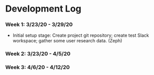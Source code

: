 # Development Log


### Week 1: 3/23/20 - 3/29/20

- Initial setup stage: Create project git repository; create test Slack workspace; gather some user research data. (Zeph)


### Week 2: 3/23/20 - 4/5/20

### Week 3: 4/6/20 - 4/12/20
